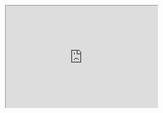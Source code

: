 
<div style=" width: 100%; height:340;overflow: hidden; "><iframe src="https://widget.pkmer.cn/free/QuoteDay?user=a2e5899e-975e-4457-afd4-ec3ff7dcbc90&select-background=Random&theme-color=%23B01AD2FF&input-url=&theme=%E7%AB%96%E7%89%88&select-theme=Default" allow="fullscreen" style=" height: 100%; width: 100%;"></iframe></div>


